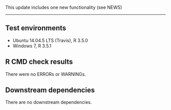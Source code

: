 This update includes one new functionality (see NEWS)

---

## Test environments
* Ubuntu 14.04.5 LTS (Travis), R 3.5.0
* Windows 7, R 3.5.1

## R CMD check results

There were no ERRORs or WARNINGs. 

## Downstream dependencies

There are no downstream dependencies.